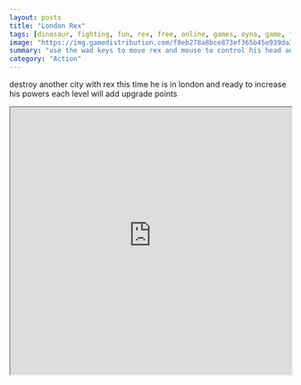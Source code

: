 ```yaml
---
layout: posts
title: "London Rex"
tags: [dinosaur, fighting, fun, rex, free, online, games, oyna, game, free, games, play, play, games]
image: "https://img.gamedistribution.com/f8eb278a8bce873ef365b45e939da38a.jpg"
summary: "use the wad keys to move rex and mouse to control his head and left click to bite  free online games oyna game free games play play games"
category: "Action"
---
```


destroy another city with rex this time he is in london and ready to increase his powers each level will add upgrade points

<iframe width="100%" height="480px;" src="https://flash.gamedistribution.com?game=f8eb278a8bce873ef365b45e939da38a"></iframe>